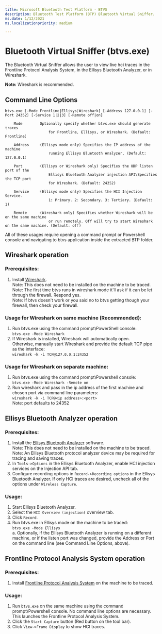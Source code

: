 ```yaml
---
title: Microsoft Bluetooth Test Platform - BTVS
description: Bluetooth Test Platform (BTP) Bluetooth Virtual Sniffer.
ms.date: 1/12/2021
ms.localizationpriority: medium

---
```

# Bluetooth Virtual Sniffer (btvs.exe)

The Bluetooth Virtual Sniffer allows the user to view live hci traces in the
Frontline Protocol Analysis System, in the Ellisys Bluetooth Analyzer, or in Wireshark.

**Note:** Wireshark is recommended.

## Command Line Options
```
btvs.exe [-Mode Frontline|Ellisys|Wireshark] [-Address 127.0.0.1] [-Port 24352] [-Service 1|2|3] [-Remote off|on]

    Mode        Optionally specify whether btvs.exe should generate traces
                    for Frontline, Ellisys, or Wireshark. (Default: Frontline)

    Address     (Ellisys mode only) Specifies the IP address of the machine
                    running Ellisys Bluetooth Analyzer. (Default: 127.0.0.1)

    Port        (Ellisys or Wireshark only) Specifies the UDP listen port of the
                    Ellisys Bluetooth Analyzer injection API\Specifies the TCP port
                    for Wireshark. (Default: 24352)

    Service     (Ellisys mode only) Specifies the HCI Injection Service.
                    1: Primary. 2: Secondary. 3: Tertiary. (Default: 1)

    Remote      (Wireshark only) Specifies whether Wireshark will be on the same machine
                    or run remotely. Off will try to start Wireshark on the same machine. (Default: off)
```
All of these usages require opening a command prompt or Powershell console and navigating to btvs application inside the extracted BTP folder.

## Wireshark operation

### Prerequisites:
1. Install [Wireshark](https://www.wireshark.org/).  
    Note: This does not need to be installed on the machine to be traced.  
    Note: The first time btvs runs in wireshark mode it'll ask if it can be let through the firewall. Respond yes.  
    Note: If btvs doesn't work or you said no to btvs getting though your firewall, then check your firewall.

### Usage for Wireshark on same machine (Recommended):
1. Run btvs.exe using the command prompt\PowerShell console:  
    `btvs.exe -Mode Wireshark`
2. If Wireshark is installed, Wireshark will automatically open.  
    Otherwise, manually start Wireshark and provide the default TCP pipe as the interface:  
    `wireshark -k -i TCP@127.0.0.1:24352`
### Usage for Wireshark on separate machine:
1. Run btvs.exe using the command prompt\Powershell console:  
    `btvs.exe -Mode Wireshark -Remote on`
2. Run wireshark and pass in the ip address of the first machine and chosen port via command line parameters:  
    `wireshark -k -i TCP@<ip address>:<port>`  
    Note: port defaults to 24352

## Ellisys Bluetooth Analyzer operation

### Prerequisites:
1. Install the [Ellisys Bluetooth Analyzer](http://www.ellisys.com/) software.  
    Note: This does not need to be installed on the machine to be traced.  
    Note: An Ellisys Bluetooth protocol analyzer device may be required for
        tracing and saving traces.
2. In `Tools->Options` in the Ellisys Bluetooth Analyzer, enable HCI injection
    services on the Injection API tab.
3. Configure recording options in `Record->Recording options` in the Ellisys
    Bluetooth Analyzer. If only HCI traces are desired, uncheck all of the
    options under `Wireless Capture`.

### Usage:
1. Start Ellisys Bluetooth Analyzer.
2. Select the `HCI Overview (injection)` overview tab.
3. Click `Record`.
4. Run btvs.exe in Ellisys mode on the machine to be traced:  
    `btvs.exe -Mode Ellisys`  
    a. Optionally, if the Ellisys Bluetooth Analyzer is running on a different
        machine, or if the listen port was changed, provide the Address or Port
        on the command line (see Command Line Options, above).

## Frontline Protocol Analysis System operation

### Prerequisites:
1. Install [Frontline Protocol Analysis System](http://www.fte.com/) on the
    machine to be traced.

### Usage:
1. Run `btvs.exe` on the same machine using the command prompt\Powershell console. No command line options are necessary. This
    launches the Frontline Protocol Analysis System.
2. Click the `Start Capture` button (Red button on the tool bar).
3. Click `View->Frame Display` to show HCI traces.